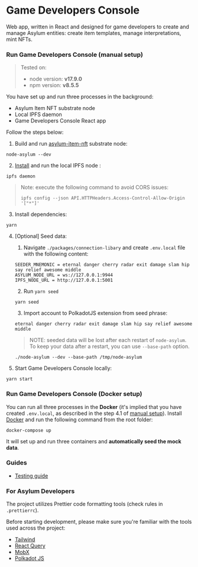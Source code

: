 # Game Developers Console

Web app, written in React and designed for game developers to create and manage Asylum entities: create item templates, manage interpretations, mint NFTs.

### Run Game Developers Console (manual setup)

> Tested on:
> - node version: **v17.9.0**
> - npm version: **v8.5.5**

You have set up and run three processes in the background:
- Asylum Item NFT substrate node
- Local IPFS daemon
- Game Developers Console React app

Follow the steps below:

1. Build and run [asylum-item-nft](https://gitlab.com/asylum-space/asylum-item-nft) substrate node:
```
node-asylum --dev
```

2. [Install](https://docs.ipfs.io/install/command-line/#official-distributions) and run the local IPFS node :
```
ipfs daemon
```
> Note: execute the following command to avoid CORS issues:
> ```
> ipfs config --json API.HTTPHeaders.Access-Control-Allow-Origin '["*"]'
> ```

3. Install dependencies:
```
yarn
```

4. [Optional] Seed data:

   1. Navigate `./packages/connection-libary` and create `.env.local` file with the following content:
    ```
    SEEDER_MNEMONIC = eternal danger cherry radar exit damage slam hip say relief awesome middle
    ASYLUM_NODE_URL = ws://127.0.0.1:9944
    IPFS_NODE_URL = http://127.0.0.1:5001
    ```
   2. Run `yarn seed`
    ```
    yarn seed
    ```
   3. Import account to PolkadotJS extension from seed phrase:
    ``` 
    eternal danger cherry radar exit damage slam hip say relief awesome middle
    ```
   > NOTE: seeded data will be lost after each restart of `node-asylum`. To keep your data after a restart, you can use `--base-path` option.
   ```
   ./node-asylum --dev --base-path /tmp/node-asylum
   ```

5. Start Game Developers Console locally:
``` 
yarn start
```

### Run Game Developers Console (Docker setup)

You can run all three processes in the **Docker** (it's implied that you have created `.env.local`, as described in the step 4.1 of [manual setup](/packages/game-developers-console/README.md#run-game-developers-console-manual-setup)).
Install [Docker](https://docs.docker.com/get-docker/) and run the following command from the root folder:

```
docker-compose up
``` 

It will set up and run three containers and **automatically seed the mock data**.


### Guides

- [Testing guide](docs/testing-guide.md)

### For Asylum Developers

The project utilizes Prettier code formatting tools (check rules in `.prettierrc`).

Before starting development, please make sure you're familiar with the tools used across the project:
- [Tailwind](https://tailwindcss.com/docs/installation)
- [React Query](https://react-query.tanstack.com/overview)
- [MobX](https://mobx.js.org/README.html)
- [Polkadot JS](https://polkadot.js.org/docs/api/)

